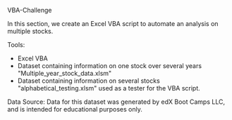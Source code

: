 VBA-Challenge

In this section, we create an Excel VBA script to automate an analysis on multiple stocks.

Tools:
- Excel VBA
- Dataset containing information on one stock over several years "Multiple_year_stock_data.xlsm"
- Dataset containing information on several stocks "alphabetical_testing.xlsm" used as a tester for the VBA script.

Data Source:
Data for this dataset was generated by edX Boot Camps LLC, and is intended for educational purposes only.
